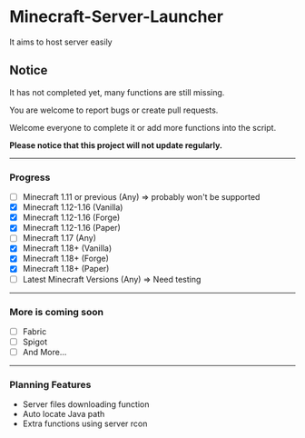 # Minecraft-Server-Launcher
It aims to host server easily

## Notice
It has not completed yet, many functions are still missing. 

You are welcome to report bugs or create pull requests. 

Welcome everyone to complete it or add more functions into the script. 


**Please notice that this project will not update regularly.**

---

### Progress
- [ ] Minecraft 1.11 or previous (Any) => probably won't be supported
- [x] Minecraft 1.12-1.16 (Vanilla)
- [x] Minecraft 1.12-1.16 (Forge)
- [x] Minecraft 1.12-1.16 (Paper)
- [ ] Minecraft 1.17 (Any)
- [x] Minecraft 1.18+ (Vanilla)
- [x] Minecraft 1.18+ (Forge)
- [x] Minecraft 1.18+ (Paper)
- [ ] Latest Minecraft Versions (Any) => Need testing

---

### More is coming soon
- [ ] Fabric
- [ ] Spigot
- [ ] And More...

---

### Planning Features
- Server files downloading function
- Auto locate Java path
- Extra functions using server rcon
